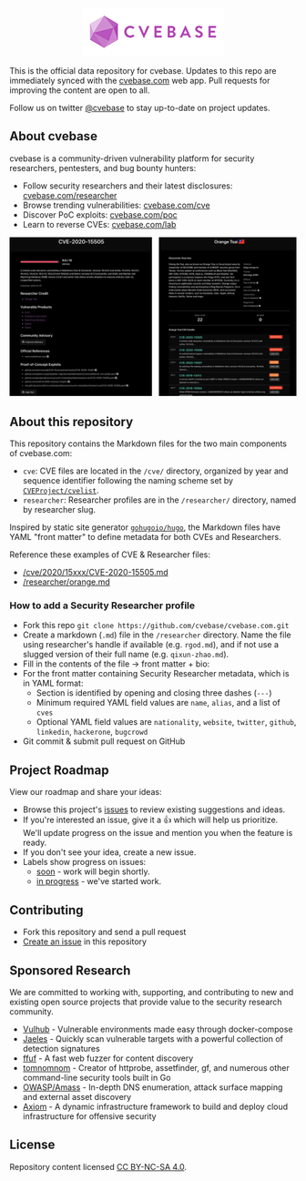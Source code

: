 <p align="center">
<img src="assets/cvebase-logo.png" alt="cvebase" title="cvebase" />
</p>

This is the official data repository for cvebase. Updates to this repo are immediately synced with the [cvebase.com](https://www.cvebase.com/) web app. Pull requests for improving the content are open to all.

Follow us on twitter [@cvebase](https://twitter.com/cvebase) to stay up-to-date on project updates.

## About cvebase
cvebase is a community-driven vulnerability platform for security researchers, pentesters, and bug bounty hunters:

* Follow security researchers and their latest disclosures: [cvebase.com/researcher](https://www.cvebase.com/researcher)
* Browse trending vulnerabilities: [cvebase.com/cve](https://www.cvebase.com/cve)
* Discover PoC exploits: [cvebase.com/poc](https://www.cvebase.com/poc)
* Learn to reverse CVEs: [cvebase.com/lab](https://www.cvebase.com/lab)

![](assets/cvebase_examples.png)

## About this repository
This repository contains the Markdown files for the two main components of cvebase.com:
* `cve`: CVE files are located in the `/cve/` directory, organized by year and sequence identifier following the naming scheme set by [`CVEProject/cvelist`](https://github.com/CVEProject/cvelist).
* `researcher`: Researcher profiles are in the `/researcher/` directory, named by researcher slug.

Inspired by static site generator [`gohugoio/hugo`](https://github.com/gohugoio/hugo), the Markdown files have YAML "front matter" to define metadata for both CVEs and Researchers.

Reference these examples of CVE & Researcher files:
* [/cve/2020/15xxx/CVE-2020-15505.md](https://raw.githubusercontent.com/cvebase/cvebase.com/main/cve/2020/15xxx/CVE-2020-15505.md)
* [/researcher/orange.md](https://raw.githubusercontent.com/cvebase/cvebase.com/main/researcher/orange.md)

### How to add a Security Researcher profile
* Fork this repo `git clone https://github.com/cvebase/cvebase.com.git`
* Create a markdown (`.md`) file in the `/researcher` directory. Name the file using researcher's handle if available (e.g. `rgod.md`), and if not use a slugged version of their full name (e.g. `qixun-zhao.md`).
* Fill in the contents of the file -> front matter + bio:
* For the front matter containing Security Researcher metadata, which is in YAML format:
	* Section is identified by opening and closing three dashes (`---`)
	* Minimum required  YAML field values are `name`, `alias`, and a list of `cves`
	* Optional YAML field values are `nationality`, `website`, `twitter`, `github`, `linkedin`, `hackerone`, `bugcrowd`
* Git commit & submit pull request on GitHub

## Project Roadmap

View our roadmap and share your ideas:

* Browse this project's [issues](https://github.com/cvebase/cvebase.com/issues) to review existing suggestions and ideas.
* If you're interested an issue, give it a 👍 which will help us prioritize. We'll update progress on the issue and mention you when the feature is ready.
* If you don't see your idea, create a new issue.
* Labels show progress on issues:
  * [soon](https://github.com/cvebase/cvebase.com/issues?q=is%3Aopen+is%3Aissue+label%3A%22soon%22) - work will begin shortly.
  * [in progress](https://github.com/cvebase/cvebase.com/issues?q=is%3Aopen+is%3Aissue+label%3A%22in+progress%22) - we've started work.

## Contributing
* Fork this repository and send a pull request
* [Create an issue](https://github.com/cvebase/cvebase.com/issues) in this repository

## Sponsored Research
We are committed to working with, supporting, and contributing to new and existing open source projects that provide value to the security research community.

* [Vulhub](https://github.com/vulhub/vulhub) - Vulnerable environments made easy through docker-compose
* [Jaeles](https://github.com/jaeles-project/jaeles) - Quickly scan vulnerable targets with a powerful collection of detection signatures
* [ffuf](https://github.com/ffuf/ffuf) - A fast web fuzzer for content discovery
* [tomnomnom](https://github.com/tomnomnom) - Creator of httprobe, assetfinder, gf, and numerous other command-line security tools built in Go
* [OWASP/Amass](https://github.com/OWASP/Amass) - In-depth DNS enumeration, attack surface mapping and external asset discovery
* [Axiom](https://github.com/pry0cc/axiom) - A dynamic infrastructure framework to build and deploy cloud infrastructure for offensive security

## License
Repository content licensed [CC BY-NC-SA 4.0](https://creativecommons.org/licenses/by-nc-sa/4.0/).
